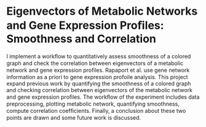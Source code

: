 # Eigenvectors of Metabolic Networks and Gene Expression Proﬁles: Smoothness and Correlation

I implement a workﬂow to quantitatively assess smoothness of a colored graph and check the correlation between eigenvectors of a metabolic network and gene expression proﬁles. Rapaport et al. use gene network information as a priori to gene expression profoile analysis. This project expand previous work by quantifying the smoothness of a colored graph and checking correlation between eigenvectors of the metabolic network and gene expression proﬁles. The workﬂow of the experiment includes data preprocessing, plotting metabolic network, quantifying smoothness, compute correlation coefﬁcients. Finally, a conclusion about these two points are drawn and some future work is discussed.
